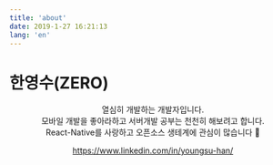 ```yaml
---
title: 'about'
date: 2019-1-27 16:21:13
lang: 'en'
---
```


# 한영수(ZERO)

<div align="center">

열심히 개발하는 개발자입니다.  
모바일 개발을 좋아라하고 서버개발 공부는 천천히 해보려고 합니다.  
React-Native를 사랑하고 오픈소스 생테계에 관심이 많습니다 🌈

https://www.linkedin.com/in/youngsu-han/

</div>
